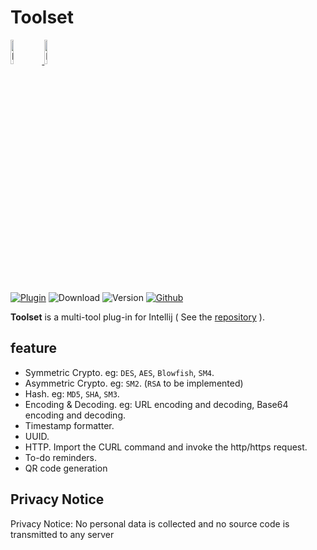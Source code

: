# Toolset

<a href="https://www.jetbrains.com">
    <img src="https://resources.jetbrains.com/storage/products/company/brand/logos/jb_beam.svg" width="10%"  alt="Intellij JetBrains"/>
</a>
<a href="https://plugins.jetbrains.com/plugin/24398">
    <img src="https://plugins.jetbrains.com/files/24398/628510/icon/pluginIcon.svg" width="10%"  alt="Intellij JetBrains Plugin - Toolset"/>
</a>

[![Plugin](https://img.shields.io/badge/plugin-Toolset-x.svg?logo=JetBrains&color=FE2857)](https://plugins.jetbrains.com/plugin/24398)
![Download](https://img.shields.io/jetbrains/plugin/d/24398?color=FE2857)
![Version](https://img.shields.io/jetbrains/plugin/v/24398?logo=JetBrains&color=FE2857)
[![Github](https://img.shields.io/badge/Github-Toolset-x.svg?logo=github&color=FE2857&logoColor=white)][gh:template]

<!-- Plugin description -->
**Toolset** is a multi-tool plug-in for Intellij ( See
the [repository][gh:template] ).

## feature

- Symmetric Crypto. eg: `DES`, `AES`, `Blowfish`, `SM4`.
- Asymmetric Crypto. eg: `SM2`. (`RSA` to be implemented)
- Hash. eg: `MD5`, `SHA`, `SM3`.
- Encoding & Decoding. eg: URL encoding and decoding, Base64 encoding and decoding.
- Timestamp formatter.
- UUID.
- HTTP. Import the CURL command and invoke the http/https request.
- To-do reminders.
- QR code generation

## Privacy Notice

Privacy Notice: No personal data is collected and no source code is transmitted to any server

[gh:template]: https://github.com/MorningZengJ/intellij-platform-plugin-toolset

<!-- Plugin description end -->

